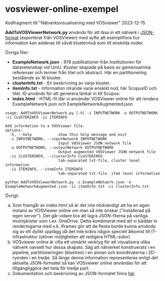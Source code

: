 # vosviewer-online-exempel
Kodfragment till "Nätverksvisualisering med VOSviewer" 2023-12-15
<p>
<b>AddToVOSViewerNetwork.py</b> används för att läsa in ett nätverk i <a href="https://app.vosviewer.com/docs/file-types/json-file-type">JSON-format</a> (exporterat från VOSViewer) med syfte att exemplifiera hur information kan adderas till såväl klusternivå som till enskilda noder.
</p>

<p>Övriga filer:</p>
<ul>
  <li><b>ExampleNetwork.json</b> - 978 publikationer från Institutionen för datavetenskap vid UmU. Kluster skapade på basis av gemensamma referenser och termer från titel och abstract. Här en partitionering bestående av 16 kluster.</li>
  <li><b>clusterInfo.txt</b> - En beskrivning av varje kluster.</li>
  <li><b>itemInfo.txt</b> - Information rörande varje enskild nod, här ScopusID och titel. ID används för att generera länkar in till Scopus.</li>
  <li><b>index.html</b> - HTML-fil där vi använder VOSViewer online för att rendera ExampleNetwork.json och EampleNetworkAugmented.json</li>		
</ul>


<pre><code>usage: AddToVOSViewerNetwork.py [-h] -i INPUTNETWORK -o OUTPUTNETWORK -ci CLUSTERINFO -ii ITEMINFO

Add information to a VOSViewer file.
options:
  -h, --help            show this help message and exit
  -i INPUTNETWORK, --inputNetwork INPUTNETWORK
                        Input VOSViewer JSON network file
  -o OUTPUTNETWORK, --outputNetwork OUTPUTNETWORK
                        Output augmented VOSViewer JSON network file
  -ci CLUSTERINFO, --clusterInfo CLUSTERINFO
                        tab-separated txt-file, cluster level information
  -ii ITEMINFO, --itemInfo ITEMINFO
                        tab-separated txt-file. item level information</code></pre>
	
	
<pre><code>python AddToVOSViewerNetwork.py -i ExampleNetwork.json -o ExampleNetworkAugmented.json -ii itemInfo.txt -ci clusterInfo.txt	</code></pre>

<p>Övrigt:</p>

<ol type="a">
  <li>Som framgår av index.html så är det inte nödvändigt att ha en egen instans av VOSViewer online om man så inte önskar ("installerad på egen server"). Det går vidare bra att lagra JSON-filerna på vanliga molntjänster som t.ex. OneDrive. Detta kombinerat med att vi bäddar in renderingarna med s.k. Iframes gör att de flesta borde kunna använda sig av ett dylikt upplägg då det inte krävs någon speciell åtkomst till IT-infrastruktur (utöver möjligheten att redigera HTML-sidor)</li>
  <li>VOSviewer online är ofta ett utmärkt verktyg för att visualisera olika nätverk oavsett hur dessa skapats. Säg att nätverket konstruerats i en pipeline, partitioneringen (klustren) i en annan och koordinaterna i 2D-rymden i en tredje. Så länge denna information representeras enligt det aktuella JSON-formatet så kan VOSviewer online användas för att tillgängliggöra det hela för tredje part.</li>
  <li>Dokumentation och beskrivning av JSON-formatet finns <a href="https://app.vosviewer.com/docs/file-types/json-file-type">här</a>.</li>
</ol>  
